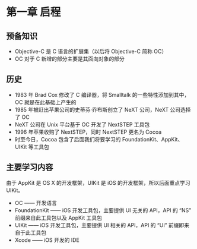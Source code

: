 # 第一章 启程

## 预备知识
* Objective-C 是 C 语言的扩展集（以后将 Objective-C 简称 OC）
* OC 对于 C 新增的部分主要是其面向对象的部分

## 历史
* 1983 年 Brad Cox 修改了 C 编译器，将 Smalltalk 的一些特性添加到其中，OC 就是在此基础上产生的
* 1985 年被赶出苹果公司的史蒂芬·乔布斯创立了 NeXT 公司，NeXT 公司选择了 OC
* NeXT 公司在 Unix 平台基于 OC 开发了 NextSTEP 工具包
* 1996 年苹果收购了 NextSTEP，同时 NextSTEP 更名为 Cocoa
* 时至今日，Cocoa 包含了后面我们将要学习的 FoundationKit、AppKit、UIKit 等工具包

## 主要学习内容
由于 AppKit 是 OS X 的开发框架，UIKit 是 iOS 的开发框架，所以后面重点学习 UIKit。
* OC —— 开发语言
* FoundationKit —— iOS 开发工具包，主要提供 UI 无关的 API，API 的 “NS” 前缀来自此工具包以及 AppKit 工具包
* UIKit —— iOS 开发工具包，主要提供 UI 相关的 API，API 的 “UI” 前缀即来自于此工具包
* Xcode —— iOS 开发的 IDE